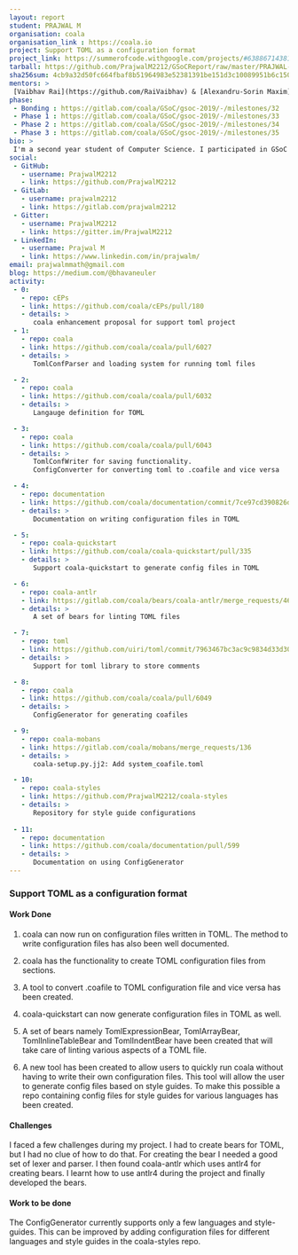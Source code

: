 ```yaml
---
layout: report
student: PRAJWAL M
organisation: coala
organisation_link : https://coala.io
project: Support TOML as a configuration format
project_link: https://summerofcode.withgoogle.com/projects/#6388671438127104
tarball: https://github.com/PrajwalM2212/GSoCReport/raw/master/PRAJWAL-M_coala.tar.gz
sha256sum: 4cb9a32d50fc664fbaf8b51964983e52381391be151d3c10089951b6c15019af
mentors: >
 [Vaibhav Rai](https://github.com/RaiVaibhav) & [Alexandru-Sorin Maxim](https://github.com/Nosferatul) & [Kilari Teja](https://github.com/ksdme) & [Marcos Gómez](https://github.com/margobra8)
phase:
 - Bonding : https://gitlab.com/coala/GSoC/gsoc-2019/-/milestones/32
 - Phase 1 : https://gitlab.com/coala/GSoC/gsoc-2019/-/milestones/33
 - Phase 2 : https://gitlab.com/coala/GSoC/gsoc-2019/-/milestones/34
 - Phase 3 : https://gitlab.com/coala/GSoC/gsoc-2019/-/milestones/35
bio: >
 I'm a second year student of Computer Science. I participated in GSoC and worked with [coala](http://coala.io) to support TOML as a configuration format. I have worked on the coala repo to implement this functionality. I have also extended this feature to coala-quickstart repo. Apart from this, I have created a set of bears that lints TOML files. I have also created a tool for automatically generating configuration files based on style guides. In all I have worked to make the configuration system easier to use. 
social:
 - GitHub:
   - username: PrajwalM2212
   - link: https://github.com/PrajwalM2212
 - GitLab:
   - username: prajwalm2212
   - link: https://gitlab.com/prajwalm2212
 - Gitter:
   - username: PrajwalM2212
   - link: https://gitter.im/PrajwalM2212
 - LinkedIn:
   - username: Prajwal M 
   - link: https://www.linkedin.com/in/prajwalm/
email: prajwalmmath@gmail.com
blog: https://medium.com/@bhavaneuler
activity:
 - 0:
   - repo: cEPs
   - link: https://github.com/coala/cEPs/pull/180
   - details: > 
      coala enhancement proposal for support toml project
 - 1:
   - repo: coala
   - link: https://github.com/coala/coala/pull/6027
   - details: >
      TomlConfParser and loading system for running toml files

 - 2:
   - repo: coala
   - link: https://github.com/coala/coala/pull/6032
   - details: >
      Langauge definition for TOML

 - 3:
   - repo: coala
   - link: https://github.com/coala/coala/pull/6043
   - details: >
      TomlConfWriter for saving functionality.
      ConfigConverter for converting toml to .coafile and vice versa

 - 4:
   - repo: documentation
   - link: https://github.com/coala/documentation/commit/7ce97cd390826d21a9459a091093f47c5711578b
   - details: >
      Documentation on writing configuration files in TOML

 - 5:
   - repo: coala-quickstart
   - link: https://github.com/coala/coala-quickstart/pull/335
   - details: >
      Support coala-quickstart to generate config files in TOML

 - 6:
   - repo: coala-antlr
   - link: https://gitlab.com/coala/bears/coala-antlr/merge_requests/46
   - details: >
      A set of bears for linting TOML files

 - 7:
   - repo: toml
   - link: https://github.com/uiri/toml/commit/7963467bc3ac9c9834d33d303efb4fdb94858b38
   - details: >
      Support for toml library to store comments

 - 8:
   - repo: coala
   - link: https://github.com/coala/coala/pull/6049
   - details: >
      ConfigGenerator for generating coafiles

 - 9:
   - repo: coala-mobans
   - link: https://gitlab.com/coala/mobans/merge_requests/136
   - details: >
      coala-setup.py.jj2: Add system_coafile.toml     

 - 10:
   - repo: coala-styles
   - link: https://github.com/PrajwalM2212/coala-styles
   - details: >
      Repository for style guide configurations
      
 - 11:
   - repo: documentation
   - link: https://github.com/coala/documentation/pull/599
   - details: >
      Documentation on using ConfigGenerator
---
```


### Support TOML as a configuration format


#### Work Done

1. coala can now run on configuration files written in TOML. The method to write
configuration files has also been well documented.

2. coala has the functionality to create TOML configuration files from sections.

3. A tool to convert .coafile to TOML configuration file and vice versa has been created.

4. coala-quickstart can now generate configuration files in TOML as well.

5. A set of bears namely TomlExpressionBear, TomlArrayBear, TomlInlineTableBear
and TomlIndentBear have been created that will take care of linting various
aspects of a TOML file.

6. A new tool has been created to allow users to quickly run coala without having to
write their own configuration files. This tool will allow the user to generate
config files based on style guides. To make this possible a repo containing
config files for style guides for various languages has been created.

#### Challenges

I faced a few challenges during my project. I had to create bears for TOML,
but I had no clue of how to do that. For creating the bear I needed
a good set of lexer and parser. I then found coala-antlr which uses antlr4
for creating bears. I learnt how to use antlr4 during the project and finally
developed the bears.

#### Work to be done

The ConfigGenerator currently supports only a few languages and style-guides.
This can be improved by adding configuration files for different languages
and style guides in the coala-styles repo.

